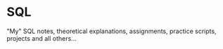 # SQL

"My" SQL notes, theoretical explanations, assignments, practice scripts, projects and all others...
